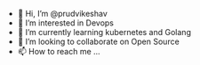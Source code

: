 - 👋 Hi, I’m @prudvikeshav
- 👀 I’m interested in Devops
- 🌱 I’m currently learning kubernetes and Golang 
- 💞️ I’m looking to collaborate on Open Source
- 📫 How to reach me ...

<!---
prudvikeshav/prudvikeshav is a ✨ special ✨ repository because its `README.md` (this file) appears on your GitHub profile.
You can click the Preview link to take a look at your changes.
--->
